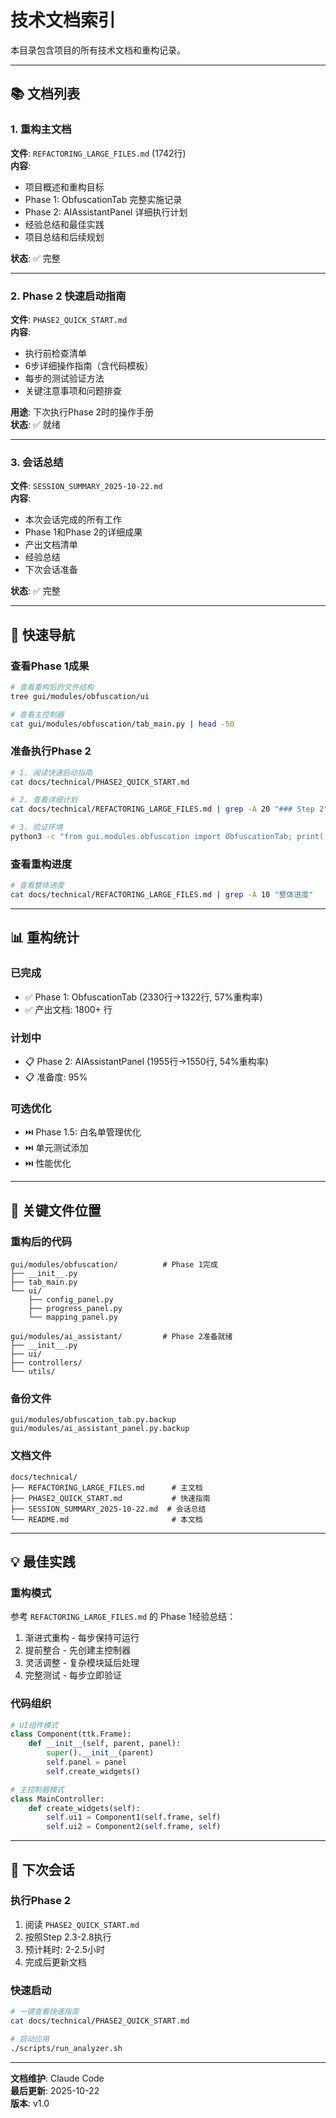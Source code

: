 # 技术文档索引

本目录包含项目的所有技术文档和重构记录。

---

## 📚 文档列表

### 1. 重构主文档
**文件**: `REFACTORING_LARGE_FILES.md` (1742行)  
**内容**:
- 项目概述和重构目标
- Phase 1: ObfuscationTab 完整实施记录
- Phase 2: AIAssistantPanel 详细执行计划
- 经验总结和最佳实践
- 项目总结和后续规划

**状态**: ✅ 完整

---

### 2. Phase 2 快速启动指南
**文件**: `PHASE2_QUICK_START.md`  
**内容**:
- 执行前检查清单
- 6步详细操作指南（含代码模板）
- 每步的测试验证方法
- 关键注意事项和问题排查

**用途**: 下次执行Phase 2时的操作手册  
**状态**: ✅ 就绪

---

### 3. 会话总结
**文件**: `SESSION_SUMMARY_2025-10-22.md`  
**内容**:
- 本次会话完成的所有工作
- Phase 1和Phase 2的详细成果
- 产出文档清单
- 经验总结
- 下次会话准备

**状态**: ✅ 完整

---

## 🎯 快速导航

### 查看Phase 1成果
```bash
# 查看重构后的文件结构
tree gui/modules/obfuscation/ui

# 查看主控制器
cat gui/modules/obfuscation/tab_main.py | head -50
```

### 准备执行Phase 2
```bash
# 1. 阅读快速启动指南
cat docs/technical/PHASE2_QUICK_START.md

# 2. 查看详细计划
cat docs/technical/REFACTORING_LARGE_FILES.md | grep -A 20 "### Step 2"

# 3. 验证环境
python3 -c "from gui.modules.obfuscation import ObfuscationTab; print('✅ 环境正常')"
```

### 查看重构进度
```bash
# 查看整体进度
cat docs/technical/REFACTORING_LARGE_FILES.md | grep -A 10 "整体进度"
```

---

## 📊 重构统计

### 已完成
- ✅ Phase 1: ObfuscationTab (2330行→1322行, 57%重构率)
- ✅ 产出文档: 1800+ 行

### 计划中
- 📋 Phase 2: AIAssistantPanel (1955行→1550行, 54%重构率)
- 📋 准备度: 95%

### 可选优化
- ⏭️ Phase 1.5: 白名单管理优化
- ⏭️ 单元测试添加
- ⏭️ 性能优化

---

## 🔑 关键文件位置

### 重构后的代码
```
gui/modules/obfuscation/          # Phase 1完成
├── __init__.py
├── tab_main.py
└── ui/
    ├── config_panel.py
    ├── progress_panel.py
    └── mapping_panel.py

gui/modules/ai_assistant/         # Phase 2准备就绪
├── __init__.py
├── ui/
├── controllers/
└── utils/
```

### 备份文件
```
gui/modules/obfuscation_tab.py.backup
gui/modules/ai_assistant_panel.py.backup
```

### 文档文件
```
docs/technical/
├── REFACTORING_LARGE_FILES.md      # 主文档
├── PHASE2_QUICK_START.md           # 快速指南
├── SESSION_SUMMARY_2025-10-22.md  # 会话总结
└── README.md                       # 本文档
```

---

## 💡 最佳实践

### 重构模式
参考 `REFACTORING_LARGE_FILES.md` 的 Phase 1经验总结：
1. 渐进式重构 - 每步保持可运行
2. 提前整合 - 先创建主控制器
3. 灵活调整 - 复杂模块延后处理
4. 完整测试 - 每步立即验证

### 代码组织
```python
# UI组件模式
class Component(ttk.Frame):
    def __init__(self, parent, panel):
        super().__init__(parent)
        self.panel = panel
        self.create_widgets()

# 主控制器模式
class MainController:
    def create_widgets(self):
        self.ui1 = Component1(self.frame, self)
        self.ui2 = Component2(self.frame, self)
```

---

## 🚀 下次会话

### 执行Phase 2
1. 阅读 `PHASE2_QUICK_START.md`
2. 按照Step 2.3-2.8执行
3. 预计耗时: 2-2.5小时
4. 完成后更新文档

### 快速启动
```bash
# 一键查看快速指南
cat docs/technical/PHASE2_QUICK_START.md

# 启动应用
./scripts/run_analyzer.sh
```

---

**文档维护**: Claude Code  
**最后更新**: 2025-10-22  
**版本**: v1.0
